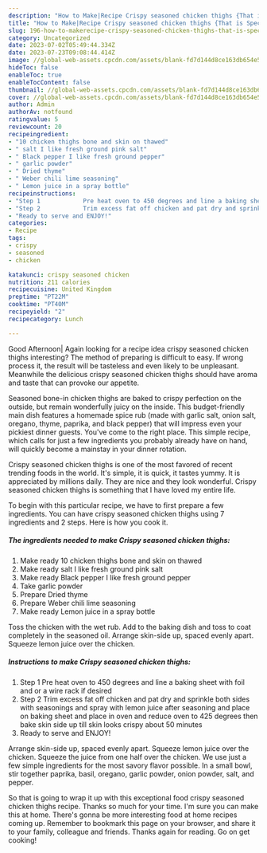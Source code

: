```yaml
---
description: "How to Make|Recipe Crispy seasoned chicken thighs {That is Special"
title: "How to Make|Recipe Crispy seasoned chicken thighs {That is Special"
slug: 196-how-to-makerecipe-crispy-seasoned-chicken-thighs-that-is-special
category: Uncategorized
date: 2023-07-02T05:49:44.334Z
date: 2023-07-23T09:08:44.414Z
image: //global-web-assets.cpcdn.com/assets/blank-fd7d144d8ce163db654e5a02c40b08a2775adb7897d16e4062681dc7e1b2800f.png
hideToc: false
enableToc: true
enableTocContent: false
thumbnail: //global-web-assets.cpcdn.com/assets/blank-fd7d144d8ce163db654e5a02c40b08a2775adb7897d16e4062681dc7e1b2800f.png
cover: //global-web-assets.cpcdn.com/assets/blank-fd7d144d8ce163db654e5a02c40b08a2775adb7897d16e4062681dc7e1b2800f.png
author: Admin
authorAv: notfound
ratingvalue: 5
reviewcount: 20
recipeingredient:
- "10 chicken thighs bone and skin on thawed"
- " salt I like fresh ground pink salt"
- " Black pepper I like fresh ground pepper"
- " garlic powder"
- " Dried thyme"
- " Weber chili lime seasoning"
- " Lemon juice in a spray bottle"
recipeinstructions:
- "Step 1            Pre heat oven to 450 degrees and line a baking sheet with foil and or a wire rack if desired"
- "Step 2            Trim excess fat off chicken and pat dry and sprinkle both sides with seasonings and spray with lemon juice after seasoning and place on baking sheet and place in oven and reduce oven to 425 degrees then bake skin side up till skin looks crispy about 50 minutes"
- "Ready to serve and ENJOY!"
categories:
- Recipe
tags:
- crispy
- seasoned
- chicken

katakunci: crispy seasoned chicken 
nutrition: 211 calories
recipecuisine: United Kingdom
preptime: "PT22M"
cooktime: "PT40M"
recipeyield: "2"
recipecategory: Lunch

---
```



Good Afternoon| Again looking for a recipe idea crispy seasoned chicken thighs interesting? The method of preparing is difficult to easy. If wrong process it, the result will be tasteless and even likely to be unpleasant. Meanwhile the delicious crispy seasoned chicken thighs should have aroma and taste that can provoke our appetite.





Seasoned bone-in chicken thighs are baked to crispy perfection on the outside, but remain wonderfully juicy on the inside. This budget-friendly main dish features a homemade spice rub (made with garlic salt, onion salt, oregano, thyme, paprika, and black pepper) that will impress even your pickiest dinner guests. You&#39;ve come to the right place. This simple recipe, which calls for just a few ingredients you probably already have on hand, will quickly become a mainstay in your dinner rotation.

Crispy seasoned chicken thighs is one of the most favored of recent trending foods in the world. It's simple, it is quick, it tastes yummy. It is appreciated by millions daily. They are nice and they look wonderful. Crispy seasoned chicken thighs is something that I have loved my entire life.


To begin with this particular recipe, we have to first prepare a few ingredients. You can have crispy seasoned chicken thighs using 7 ingredients and 2 steps. Here is how you cook it.

<!--inarticleads1-->

##### The ingredients needed to make Crispy seasoned chicken thighs:

1. Make ready 10 chicken thighs bone and skin on thawed
1. Make ready  salt I like fresh ground pink salt
1. Make ready  Black pepper I like fresh ground pepper
1. Take  garlic powder
1. Prepare  Dried thyme
1. Prepare  Weber chili lime seasoning
1. Make ready  Lemon juice in a spray bottle


Toss the chicken with the wet rub. Add to the baking dish and toss to coat completely in the seasoned oil. Arrange skin-side up, spaced evenly apart. Squeeze lemon juice over the chicken. 

<!--inarticleads2-->

##### Instructions to make Crispy seasoned chicken thighs:

1. Step 1            Pre heat oven to 450 degrees and line a baking sheet with foil and or a wire rack if desired
1. Step 2            Trim excess fat off chicken and pat dry and sprinkle both sides with seasonings and spray with lemon juice after seasoning and place on baking sheet and place in oven and reduce oven to 425 degrees then bake skin side up till skin looks crispy about 50 minutes
1. Ready to serve and ENJOY!

Arrange skin-side up, spaced evenly apart. Squeeze lemon juice over the chicken. Squeeze the juice from one half over the chicken. We use just a few simple ingredients for the most savory flavor possible. In a small bowl, stir together paprika, basil, oregano, garlic powder, onion powder, salt, and pepper. 

So that is going to wrap it up with this exceptional food crispy seasoned chicken thighs recipe. Thanks so much for your time. I'm sure you can make this at home. There's gonna be more interesting food at home recipes coming up. Remember to bookmark this page on your browser, and share it to your family, colleague and friends. Thanks again for reading. Go on get cooking!

